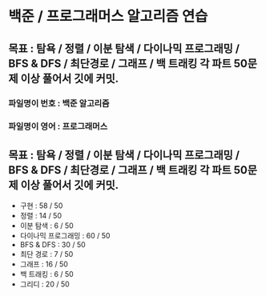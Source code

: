 
# 백준 / 프로그래머스 알고리즘 연습

## 목표 : 탐욕 / 정렬 / 이분 탐색 / 다이나믹 프로그래밍 / BFS & DFS / 최단경로 / 그래프 / 백 트래킹  각 파트 50문제 이상 풀어서 깃에 커밋.

### 파일명이 번호 : 백준 알고리즘
### 파일명이 영어 : 프로그래머스


## 목표 : 탐욕 / 정렬 / 이분 탐색 / 다이나믹 프로그래밍 / BFS & DFS / 최단경로 / 그래프 / 백 트래킹  각 파트 50문제 이상 풀어서 깃에 커밋.


- 구현              : 58 / 50
- 정렬              : 14 / 50
- 이분 탐색          : 6 / 50
- 다이나믹 프로그래밍   : 60 / 50
- BFS & DFS        : 30 / 50
- 최단 경로          : 7 / 50
- 그래프             : 16 / 50
- 백 트래킹          : 6 / 50
- 그리디             : 20 / 50

